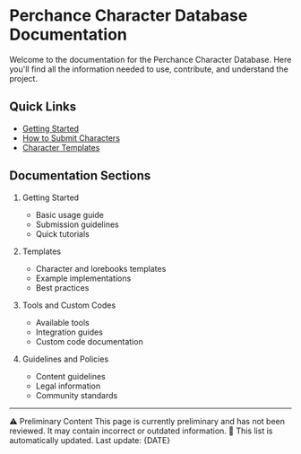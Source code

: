 # Perchance Character Database Documentation

Welcome to the documentation for the Perchance Character Database. Here you'll find all the information needed to use, contribute, and understand the project.

## Quick Links
- [Getting Started](getting-started/how-to-use.md)
- [How to Submit Characters](getting-started/how-to-submit.md)
- [Character Templates](templates/ai-character-chat/)

## Documentation Sections
1. Getting Started
   - Basic usage guide
   - Submission guidelines
   - Quick tutorials

2. Templates
   - Character and lorebooks templates
   - Example implementations
   - Best practices

3. Tools and Custom Codes
   - Available tools
   - Integration guides
   - Custom code documentation

4. Guidelines and Policies
   - Content guidelines
   - Legal information
   - Community standards

---
⚠️ Preliminary Content
This page is currently preliminary and has not been reviewed. It may contain incorrect or outdated information.
🔄 This list is automatically updated. Last update: {DATE}